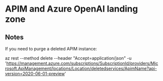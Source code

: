 # APIM and Azure OpenAI landing zone

## Notes
If you need to purge a deleted APIM instance:

az rest --method delete --header "Accept=application/json" -u 'https://management.azure.com/subscriptions/SubscriptionId/providers/Microsoft.ApiManagement/locations/Location/deletedservices/ApimName?api-version=2020-06-01-preview'
